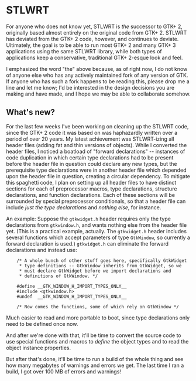 # STLWRT

For anyone who does not know yet, STLWRT is *the* successor to GTK+ 2,
originally based almost entirely on the original code from GTK+ 2.  STLWRT
has deviated from the GTK+ 2 code, however, and continues to deviate.
Ultimately, the goal is to be able to run most GTK+ 2 and many GTK+ 3
applications using the same STLWRT library, while both types of applications
keep a conservative, traditional GTK+ 2-esque look and feel.

I emphasized the word "the" above because, as of right now, I do not know of
anyone else who has any actively maintained fork of any version of GTK.
If anyone who has such a fork happens to be reading this, please drop me
a line and let me know; I'd be interested in the design decisions you are
making and have made, and I hope we may be able to collaborate somehow.

## What's new?

For the last few weeks I've been working on cleaning up the STLWRT code,
since the GTK+ 2 code it was based on was haphazardly written over a
period of over 20 years.  My latest achievement was STLWRT-izing all header
files (adding fat and thin versions of objects).  While I converted the
header files, I noticed a boatload of "forward declarations" --
instances of code duplication in which certain type declarations had to be
present before the header file in question could declare any new types,
but the prerequisite type declarations were in another header file which
depended upon the header file in question, creating a circular dependency.
To mitigate this spaghetti code, I plan on setting up all header files to
have distinct sections for each of preprocessor macros, type declarations,
structure declarations, and function declarations.  Each of these sections
will be surrounded by special preprocessor conditionals, so that a header
file can include *just the type declarations* and *nothing else*, for
instance.

An example:  Suppose the `gtkwidget.h` header requires only the type
declarations from `gtkwindow.h`, and wants nothing else from the header
file yet.  (This is a practical example, actually.  The `gtkwidget.h`
header includes several functions which accept parameters of type
`GtkWindow`, so currently a forward declaration is used.)  `gtkwidget.h`
can eliminate the forward declarations and instead use:

        /* A whole bunch of other stuff goes here, specifically GtkWidget
         * type definitions -- GtkWindow inherits from GtkWidget, so we
         * must declare GtkWidget before we import declarations and
         * definitions of GtkWindow. */
        
        #define __GTK_WINDOW_H_IMPORT_TYPES_ONLY__
        #include <gtkwindow.h>
        #undef  __GTK_WINDOW_H_IMPORT_TYPES_ONLY__
        
        /* Now comes the functions, some of which rely on GtkWindow */

Much easier to read and more portable to boot, since type declarations
only need to be defined once now.

And after we're done with that, it'll be time to convert the source code
to use special functions and macros to *define* the object types and to
read the object instance properties.

But after that's done, it'll be time to run a build of the whole thing
and see how many megabytes of warnings and errors we get.  The last time
I ran a build, I got over 100 MB of errors and warnings!
